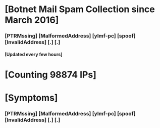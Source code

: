 # [Botnet Mail Spam Collection since March 2016]
### [PTRMssing] [MalformedAddress] [ylmf-pc] [spoof] [InvalidAddress] [.] [.]
#### [Updated every few hours]

# [Counting 98874 IPs]

# [Symptoms] 
###   [PTRMssing] [MalformedAddress] [ylmf-pc] [spoof] [InvalidAddress] [.] [.]
